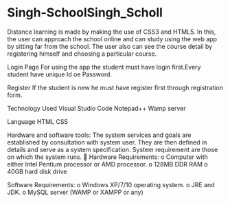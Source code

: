 # Singh-SchoolSingh_Scholl
Distance learning is made by making the use of CSS3 and HTML5. In this, the user can approach the school online and can study using the web app by sitting far from the school. The user also can see the course detail by registering himself and choosing a particular course.

Login Page
For using the app the student must have login first.Every student have unique Id oe Password.

Register
If the student is new he must have register first through registration form.

Technology Used
Visual Studio Code Notepad++ Wamp server

Language
HTML CSS

Hardware and software tools:
The system services and goals are established by consultation with system user. They are then defined in details and serve as a system specification. System requirement are those on which the system runs.  Hardware Requirements: o Computer with either Intel Pentium processor or AMD processor. o 128MB DDR RAM o 40GB hard disk drive

Software Requirements:
o Windows XP/7/10 operating system. o JRE and JDK. o MySQL server (WAMP or XAMPP or any)
